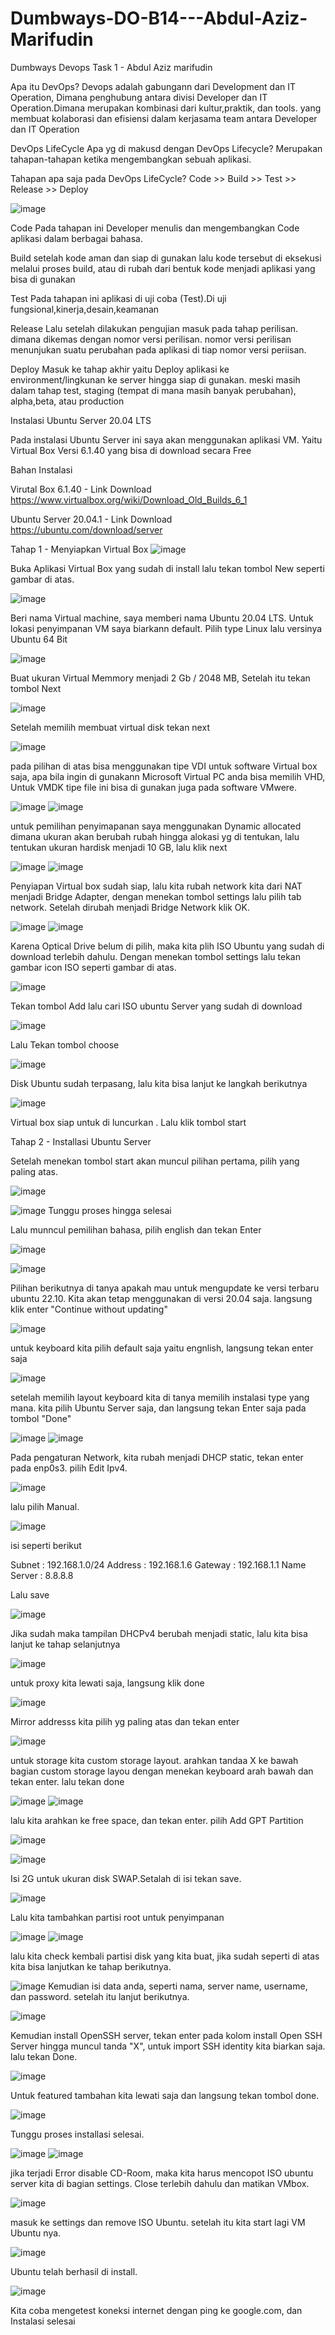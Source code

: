 # Dumbways-DO-B14---Abdul-Aziz-Marifudin
Dumbways Devops Task 1 - Abdul Aziz marifudin

Apa itu DevOps?
Devops adalah gabungann dari Development dan IT Operation, Dimana penghubung antara divisi Developer dan IT Operation.Dimana merupakan kombinasi dari kultur,praktik, dan tools. yang membuat kolaborasi dan efisiensi dalam kerjasama team antara Developer dan IT Operation

DevOps LifeCycle
Apa yg di makusd dengan DevOps Lifecycle? Merupakan tahapan-tahapan ketika mengembangkan sebuah aplikasi.

Tahapan apa saja pada DevOps LifeCycle?
Code >> Build >> Test >> Release >> Deploy
 
![image](https://user-images.githubusercontent.com/56806850/201646351-fc77500f-7186-49d6-802f-7d59d7de7440.png)

Code 
Pada tahapan ini Developer menulis dan mengembangkan Code aplikasi dalam berbagai bahasa.

Build 
setelah kode aman dan siap di gunakan lalu kode tersebut di eksekusi melalui proses build, atau di rubah dari bentuk kode menjadi aplikasi yang bisa di gunakan

Test
Pada tahapan ini aplikasi di uji coba (Test).Di uji fungsional,kinerja,desain,keamanan

Release
Lalu setelah dilakukan pengujian masuk pada tahap perilisan. dimana dikemas dengan nomor versi perilisan. nomor versi perilisan menunjukan suatu perubahan pada aplikasi di tiap nomor versi periisan.

Deploy
Masuk ke tahap akhir yaitu Deploy aplikasi ke environment/lingkunan ke server hingga siap di gunakan. meski masih dalam tahap test, staging (tempat di mana masih banyak perubahan), alpha,beta, atau production


Instalasi Ubuntu Server 20.04 LTS

Pada instalasi Ubuntu Server ini saya akan menggunakan aplikasi VM.
Yaitu Virtual Box Versi 6.1.40 yang bisa di download secara Free


Bahan Instalasi
 
Virutal Box 6.1.40 - Link Download https://www.virtualbox.org/wiki/Download_Old_Builds_6_1 


Ubuntu Server 20.04.1 - Link Download https://ubuntu.com/download/server

Tahap 1 - Menyiapkan Virtual Box
![image](https://user-images.githubusercontent.com/56806850/201662603-d66d8994-f8e3-405b-88eb-2ec664727169.png)

Buka Aplikasi Virtual Box yang sudah di install lalu tekan tombol New seperti gambar di atas.

![image](https://user-images.githubusercontent.com/56806850/201663041-4090ee03-0705-44ea-822c-038a6006cc66.png)

Beri nama Virtual machine, saya memberi nama Ubuntu 20.04 LTS. Untuk lokasi penyimpanan VM saya biarkann default. Pilih type Linux lalu versinya Ubuntu 64 Bit

![image](https://user-images.githubusercontent.com/56806850/201663552-435bad35-7e60-49ea-b8c0-3ba14b12092b.png)

Buat ukuran Virtual Memmory menjadi 2 Gb / 2048 MB, Setelah itu tekan tombol Next

![image](https://user-images.githubusercontent.com/56806850/201663968-6ae5da8e-b451-4309-85a0-e4fcae220d57.png)

Setelah memilih membuat virtual disk tekan next

![image](https://user-images.githubusercontent.com/56806850/201665501-948a8190-2377-48ed-9862-3484912473aa.png)

pada pilihan di atas bisa menggunakan tipe VDI untuk software Virtual box saja, apa bila ingin di gunakann Microsoft Virtual PC anda bisa memilih VHD, Untuk VMDK tipe file ini bisa di gunakan juga pada software VMwere. 

![image](https://user-images.githubusercontent.com/56806850/201666761-6fc79fd1-87e8-4948-a6b6-2021ade2d005.png)
![image](https://user-images.githubusercontent.com/56806850/201667037-c9404e2c-64cd-4149-b932-21abdc49104b.png)

untuk pemilihan penyimapanan saya menggunakan Dynamic allocated dimana ukuran akan berubah rubah hingga alokasi yg di tentukan, lalu tentukan ukuran hardisk menjadi 10 GB, lalu klik next

![image](https://user-images.githubusercontent.com/56806850/201667362-605d75e6-a1cf-4c1c-87bb-027fa21630de.png)
![image](https://user-images.githubusercontent.com/56806850/201667669-693fd4ae-695b-4af9-aea8-f043e16fa5d8.png)

Penyiapan Virtual box sudah siap, lalu kita rubah network kita dari NAT menjadi Bridge Adapter, dengan menekan tombol settings lalu pilih tab network. Setelah dirubah menjadi Bridge Network klik OK.

![image](https://user-images.githubusercontent.com/56806850/201668842-7c3669c6-e102-470d-8a7c-ecebbe98cf1d.png)
![image](https://user-images.githubusercontent.com/56806850/201669278-5febb662-a20f-47eb-8fcb-ef550d7b26d9.png)

Karena Optical Drive belum di pilih, maka kita plih ISO Ubuntu yang sudah di download terlebih dahulu. Dengan menekan tombol settings lalu tekan gambar icon ISO seperti gambar di atas.

![image](https://user-images.githubusercontent.com/56806850/201669438-d766cfb9-cb96-46ac-abd5-3cdad3afdc57.png)

Tekan tombol Add lalu cari ISO ubuntu Server yang sudah di download 

![image](https://user-images.githubusercontent.com/56806850/201669995-5d30cc8d-6f68-4ff3-9888-41cd87ec695c.png)

Lalu Tekan tombol choose


![image](https://user-images.githubusercontent.com/56806850/201670849-f96cadf4-fa61-4d1f-8fb4-6ba8c2c3fec5.png)

Disk Ubuntu sudah terpasang, lalu kita bisa lanjut ke langkah berikutnya

![image](https://user-images.githubusercontent.com/56806850/201670431-9a6d52ca-5f4c-4cfb-aca8-e13abca1b022.png)

Virtual box siap untuk di luncurkan . Lalu klik tombol start

Tahap 2 - Installasi Ubuntu Server

Setelah menekan tombol start akan muncul pilihan pertama, pilih yang paling atas. 

![image](https://user-images.githubusercontent.com/56806850/201671231-ef9bc487-e635-4c3e-9b49-961231c06d2f.png)

![image](https://user-images.githubusercontent.com/56806850/201673505-898e157c-ea03-4f1f-8d7d-290ec76b354d.png)
Tunggu proses hingga selesai


Lalu munncul pemilihan bahasa, pilih english dan tekan Enter

![image](https://user-images.githubusercontent.com/56806850/201685405-b75f755b-87df-4ddb-834c-33157ce94035.png)

![image](https://user-images.githubusercontent.com/56806850/201685664-d7a72de3-9b6e-4777-b808-a5ff3cc20092.png)

Pilihan berikutnya di tanya apakah mau untuk mengupdate ke versi terbaru ubuntu 22.10. Kita akan tetap menggunakan di versi 20.04 saja. langsung klik enter "Continue without updating"

![image](https://user-images.githubusercontent.com/56806850/201685905-13e586d6-04f9-466b-94ab-1a166258440f.png)

untuk keyboard kita pilih default saja yaitu engnlish, langsung tekan enter saja

![image](https://user-images.githubusercontent.com/56806850/201686173-a7e20626-2e0f-4f19-9077-aede8f6ddb55.png)

setelah memilih layout keyboard kita di tanya memilih instalasi type yang mana. kita pilih Ubuntu Server saja, dan langsung tekan Enter saja pada tombol "Done"

![image](https://user-images.githubusercontent.com/56806850/201689170-c21eac95-487a-4302-855c-8cba89f1bc9c.png)
![image](https://user-images.githubusercontent.com/56806850/201689321-15545ad3-d761-4847-95d4-288076d9fbab.png)

Pada pengaturan Network, kita rubah menjadi DHCP static, tekan enter pada enp0s3. pilih Edit Ipv4.

![image](https://user-images.githubusercontent.com/56806850/201689394-c02912c7-966f-467d-b312-ca8d394db3a0.png)

lalu pilih Manual.

![image](https://user-images.githubusercontent.com/56806850/201690466-c4373527-ed05-4d47-a5be-cd16e26625d6.png)


isi seperti berikut 

Subnet : 192.168.1.0/24
Address : 192.168.1.6
Gateway : 192.168.1.1
Name Server : 8.8.8.8

Lalu save 

![image](https://user-images.githubusercontent.com/56806850/201691353-63b577be-9039-4a67-b943-5f1e2e63b624.png)

Jika sudah maka tampilan DHCPv4 berubah menjadi static, lalu kita bisa lanjut ke tahap selanjutnya

![image](https://user-images.githubusercontent.com/56806850/201691564-75895765-d1b3-4a30-892f-35b0887c1ee3.png)

untuk proxy kita lewati saja, langsung klik done

![image](https://user-images.githubusercontent.com/56806850/201691829-dfaf9acb-de3d-4da6-9ce7-c71a4fa5ab10.png)

Mirror addresss kita pilih yg paling atas dan tekan enter

![image](https://user-images.githubusercontent.com/56806850/201692279-baee52b5-847a-4c30-a724-ec3949c62b3f.png)

untuk storage kita custom storage layout. arahkan tandaa X ke bawah bagian custom storage layou dengan menekan keyboard arah bawah dan tekan enter. lalu tekan done

![image](https://user-images.githubusercontent.com/56806850/201692585-08880142-8feb-440a-ac0a-20f5db1ab900.png)
![image](https://user-images.githubusercontent.com/56806850/201692709-b07d0f8c-6903-4bc3-a11f-807d97c01ef5.png)

lalu kita arahkan ke free space, dan tekan enter. pilih Add GPT Partition

![image](https://user-images.githubusercontent.com/56806850/201692830-aac08468-4c9c-4604-92c0-76045bdc01d5.png)

![image](https://user-images.githubusercontent.com/56806850/201693491-abf72280-aa33-4551-9a36-56a2a689a1e2.png)

Isi 2G untuk ukuran disk SWAP.Setalah di isi tekan save.

![image](https://user-images.githubusercontent.com/56806850/201694156-9c22dd3c-a9f8-4f9f-baa2-2f5c2d1ca776.png)

Lalu kita tambahkan partisi root untuk penyimpanan

![image](https://user-images.githubusercontent.com/56806850/201694481-66dbe23e-4614-4ed5-9b9b-71dca1d93208.png)
![image](https://user-images.githubusercontent.com/56806850/201694674-6c75570b-fc21-4864-886d-df088d2b986b.png)

lalu kita check kembali partisi disk yang kita buat, jika sudah seperti di atas kita bisa lanjutkan ke tahap berikutnya.

![image](https://user-images.githubusercontent.com/56806850/201694946-33be35bb-361e-44f6-9461-e552430fe0f2.png)
Kemudian isi data anda, seperti nama, server name, username, dan password. setelah itu lanjut berikutnya.

![image](https://user-images.githubusercontent.com/56806850/201695348-6146bab0-1205-4fd7-b798-e20d5fd5d0b8.png)

Kemudian install OpenSSH server, tekan enter pada kolom install Open SSH Server hingga muncul tanda "X", untuk import SSH identity kita biarkan saja. lalu tekan Done.

![image](https://user-images.githubusercontent.com/56806850/201695944-0664fb55-e9e1-4b20-ac8c-f75a746cb856.png)

Untuk featured tambahan kita lewati saja dan langsung tekan tombol done.

![image](https://user-images.githubusercontent.com/56806850/201696047-bdf39cbf-521e-4365-9ccd-4370e4020eba.png)

Tunggu proses installasi selesai.

![image](https://user-images.githubusercontent.com/56806850/201702507-809a7587-00dd-4cc5-979b-fc1baec2f968.png)
![image](https://user-images.githubusercontent.com/56806850/201702630-f44a948e-fc92-4266-b822-f7084f8fd95e.png)


jika terjadi Error disable CD-Room, maka kita harus mencopot ISO ubuntu server kita di bagian settings. Close terlebih dahulu dan matikan VMbox.

![image](https://user-images.githubusercontent.com/56806850/201702777-9cfd46ba-d248-44eb-a07b-3f1842fcfabd.png)
 
 masuk ke settings dan remove ISO Ubuntu. setelah itu kita start lagi VM Ubuntu nya.

![image](https://user-images.githubusercontent.com/56806850/201703116-871d6657-f217-468e-af72-0b83668f6818.png)

Ubuntu telah berhasil di install.

![image](https://user-images.githubusercontent.com/56806850/201702181-c9381764-e27a-4c60-8b89-5e60d9c40ef4.png)


Kita coba mengetest koneksi internet dengan ping ke google.com, dan Instalasi selesai

